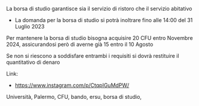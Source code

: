 La borsa di studio garantisce sia il servizio di ristoro che il servizio abitativo

- La domanda per la borsa di studio si potrà inoltrare fino alle 14:00 del 31 Luglio 2023

Per mantenere la borsa di studio bisogna acquisire 20 CFU entro Novembre 2024, assicurandosi però di averne già 15 entro il 10 Agosto

Se non si riescono a soddisfare entrambi i requisiti si dovrà restituire il quantitativo di denaro

Link:
- <https://www.instagram.com/p/CtqpIGuMdPW/>

Università, Palermo, CFU, bando, ersu, borsa di studio, 
